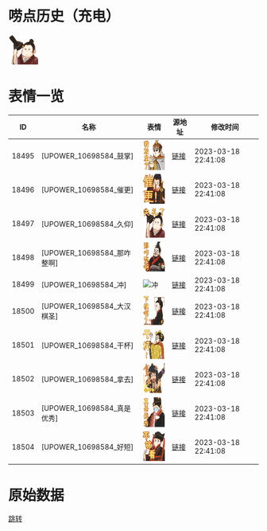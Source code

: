 # 唠点历史（充电）

<img src="./cover.png" height="60" alt="cover" />

# 表情一览

|ID|名称|表情|源地址|修改时间|
|----|----|----|----|----|
|18495|[UPOWER_10698584_鼓掌]|<img src="./pic/018495_%5BUPOWER_10698584_鼓掌%5D.png" height="60" alt="鼓掌"/>|[链接](https://i0.hdslb.com/bfs/garb/3a57a72e0ea4d3d75307896554c56c60799837f0.png)|2023-03-18 22:41:08|
|18496|[UPOWER_10698584_催更]|<img src="./pic/018496_%5BUPOWER_10698584_催更%5D.png" height="60" alt="催更"/>|[链接](https://i0.hdslb.com/bfs/garb/32672163bb7a7f7c858240ed365e5d12b43b0352.png)|2023-03-18 22:41:08|
|18497|[UPOWER_10698584_久仰]|<img src="./pic/018497_%5BUPOWER_10698584_久仰%5D.png" height="60" alt="久仰"/>|[链接](https://i0.hdslb.com/bfs/garb/9e9bc05d194492230fc8502993bc9466d497aad4.png)|2023-03-18 22:41:08|
|18498|[UPOWER_10698584_那咋整啊]|<img src="./pic/018498_%5BUPOWER_10698584_那咋整啊%5D.png" height="60" alt="那咋整啊"/>|[链接](https://i0.hdslb.com/bfs/garb/2299f22c30f95716de38bc9168658d2b9d75d4fc.png)|2023-03-18 22:41:08|
|18499|[UPOWER_10698584_冲]|<img src="./pic/018499_%5BUPOWER_10698584_冲%5D.png" height="60" alt="冲"/>|[链接](https://i0.hdslb.com/bfs/garb/9629f8b8aa3b3827312b8c68cc64207c321745e1.png)|2023-03-18 22:41:08|
|18500|[UPOWER_10698584_大汉棋圣]|<img src="./pic/018500_%5BUPOWER_10698584_大汉棋圣%5D.png" height="60" alt="大汉棋圣"/>|[链接](https://i0.hdslb.com/bfs/garb/dc5c536ab2a05b4b15bc689f3f5a86c005fcb424.png)|2023-03-18 22:41:08|
|18501|[UPOWER_10698584_干杯]|<img src="./pic/018501_%5BUPOWER_10698584_干杯%5D.png" height="60" alt="干杯"/>|[链接](https://i0.hdslb.com/bfs/garb/3fb5c53ecfb51b40ed34349de47095e62514f2f1.png)|2023-03-18 22:41:08|
|18502|[UPOWER_10698584_拿去]|<img src="./pic/018502_%5BUPOWER_10698584_拿去%5D.png" height="60" alt="拿去"/>|[链接](https://i0.hdslb.com/bfs/garb/35de01884d297c1df18d611cfd9eddd3d5531c9f.png)|2023-03-18 22:41:08|
|18503|[UPOWER_10698584_真是优秀]|<img src="./pic/018503_%5BUPOWER_10698584_真是优秀%5D.png" height="60" alt="真是优秀"/>|[链接](https://i0.hdslb.com/bfs/garb/9fa06e1e545fe18e19571e3728d651be7ba9b65d.png)|2023-03-18 22:41:08|
|18504|[UPOWER_10698584_好短]|<img src="./pic/018504_%5BUPOWER_10698584_好短%5D.png" height="60" alt="好短"/>|[链接](https://i0.hdslb.com/bfs/garb/c623e11351b1d81dcc187944b4d6d3b8e02ec00b.png)|2023-03-18 22:41:08|

# 原始数据

[跳转](./raw.json)

